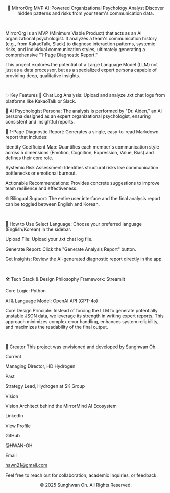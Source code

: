 <div align="center">

🧠 MirrorOrg MVP
AI-Powered Organizational Psychology Analyst
Discover hidden patterns and risks from your team's communication data.

</div>

<br>

MirrorOrg is an MVP (Minimum Viable Product) that acts as an AI organizational psychologist. It analyzes a team's communication history (e.g., from KakaoTalk, Slack) to diagnose interaction patterns, systemic risks, and individual communication styles, ultimately generating a comprehensive "1-Page Diagnostic Report."

This project explores the potential of a Large Language Model (LLM) not just as a data processor, but as a specialized expert persona capable of providing deep, qualitative insights.

<br>

✨ Key Features
💬 Chat Log Analysis: Upload and analyze .txt chat logs from platforms like KakaoTalk or Slack.

🤖 AI Psychologist Persona: The analysis is performed by "Dr. Aiden," an AI persona designed as an expert organizational psychologist, ensuring consistent and insightful reports.

📄 1-Page Diagnostic Report: Generates a single, easy-to-read Markdown report that includes:

Identity Coefficient Map: Quantifies each member's communication style across 5 dimensions (Emotion, Cognition, Expression, Value, Bias) and defines their core role.

Systemic Risk Assessment: Identifies structural risks like communication bottlenecks or emotional burnout.

Actionable Recommendations: Provides concrete suggestions to improve team resilience and effectiveness.

🌐 Bilingual Support: The entire user interface and the final analysis report can be toggled between English and Korean.

<br>

🚀 How to Use
Select Language: Choose your preferred language (English/Korean) in the sidebar.

Upload File: Upload your .txt chat log file.

Generate Report: Click the "Generate Analysis Report" button.

Get Insights: Review the AI-generated diagnostic report directly in the app.

<br>

🛠️ Tech Stack & Design Philosophy
Framework: Streamlit

Core Logic: Python

AI & Language Model: OpenAI API (GPT-4o)

Core Design Principle: Instead of forcing the LLM to generate potentially unstable JSON data, we leverage its strength in writing expert reports. This approach minimizes complex error handling, enhances system reliability, and maximizes the readability of the final output.

<br>

👤 Creator
This project was envisioned and developed by Sunghwan Oh.





Current

Managing Director, HD Hydrogen

Past

Strategy Lead, Hydrogen at SK Group

Vision

Vision Architect behind the MirrorMind AI Ecosystem

LinkedIn

View Profile

GitHub

@HWAN-OH

Email

hawn21@gmail.com

Feel free to reach out for collaboration, academic inquiries, or feedback.

<div align="center">

© 2025 Sunghwan Oh. All Rights Reserved.

</div>
